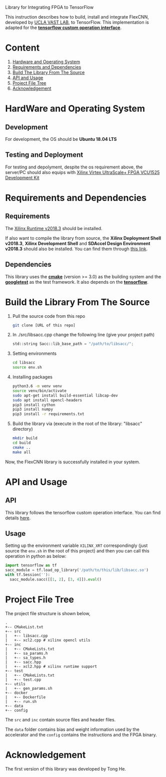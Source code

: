 Library for Integrating FPGA to TensorFlow

This instruction describes how to build, install and integrate FlexCNN, developed by [UCLA VAST LAB](https://vast.cs.ucla.edu/), to TensorFlow. This implementation is adapted for the [**tensorflow custom operation interface**](https://www.tensorflow.org/guide/extend/op).

# Content
1. [Hardware and Operating System](#Hardware-and-Operating-System)
2. [Requirements and Dependencies](#Requirements-and-Dependencies)
3. [Build The Library From The Source](#Build-The-Library-From-The-Source)
4. [API and Usage](#API-And-Usage)
5. [Project File Tree](#Project-File-Tree)
6. [Acknowledgement](#Acknowledgement)

# HardWare and Operating System
## Development
For development, the OS should be **Ubuntu 18.04 LTS**
## Testing and Deployment 
For testing and depolyment, despite the os requirement above, the server/PC should also equips with [Xilinx Virtex UltraScale+ FPGA VCU1525 Development Kit](https://www.xilinx.com/products/boards-and-kits/vcu1525-a.html)



# Requirements and Dependencies

## Requirements
The [Xilinx Runtime v2018.3](https://www.xilinx.com/products/boards-and-kits/vcu1525-a.html#gettingStarted) should be installed.

If also want to compile the library from source, the **Xilinx Deployment Shell v2018.3**, **Xilinx Development Shell** and **SDAccel Design Environment v2018.3** should also be installed. You can find them through [this link](https://www.xilinx.com/products/boards-and-kits/vcu1525-a.html#gettingStarted).

## Dependencies
This library uses the [**cmake**](https://cmake.org/) (version >= 3.0) as the building system and the [**googletest**](https://github.com/google/googletest) as the test framework. It also depends on the [**tensorflow**](https://www.tensorflow.org/).


# Build the Library From The Source

1. Pull the source code from this repo
    ````bash
    git clone [URL of this repo]
    ````
2. In ./src/libsacc.cpp change the following line (give your project path)
    ````python
	std::string Sacc::lib_base_path = "/path/to/libsacc/";
	````
3. Setting environments
    ````bash
    cd libsacc
    source env.sh
    ````
4. Installing packages
	````bash
    python3.6 -m venv venv
	source venv/bin/activate
	sudo apt-get install build-essential libcap-dev
	sudo apt install opencl-headers
	pip3 install cython
	pip3 install numpy
	pip3 install -r requirements.txt
    ````
5. Build the library via (execute in the root of the library: "libsacc" directory)
    ````bash
    mkdir build
	cd build
    cmake ..
    make all
    ````
Now, the FlexCNN library is successfully installed in your system.

# API and Usage
## API

This library follows the tensorflow custom operation interface. You can find details [here](https://www.tensorflow.org/guide/extend/op).

## Usage
Setting up the environment variable `XILINX_XRT` correspondingly (just source the `env.sh` in the root of this project) and then you can call this operation in python as below:

````python
import tensorflow as tf
sacc_module = tf.load_op_library('/path/to/this/lib/libsacc.so')
with tf.Session(''):
  sacc_module.sacc([[1, 2], [3, 4]]).eval()

````


# Project File Tree
The project file structure is shown below,
````
.
+-- CMakeList.txt
+-- src
|   +-- libsacc.cpp
|   +-- xcl2.cpp # xilinx opencl utils
+-- inc
|   +-- CMakeLists.txt
|   +-- sa_params.h
|   +-- sa_types.h
|   +-- sacc.hpp
|   +-- xcl2.hpp # xilinx runtime support
+-- test
|   +-- CMakeLists.txt
|   +-- test.cpp
+-- utils
|   +-- gen_params.sh
+-- docker
|   +-- Dockerfile 
|   +-- run.sh
+-- data
+-- config
````
The `src` and `inc` contain source files and header files.

The `data` folder contains bias and weight information used by the accelerator and the `config` contains the instructions and the FPGA binary. 

# Acknowledgement
The first version of this library was developed by Tong He. 
